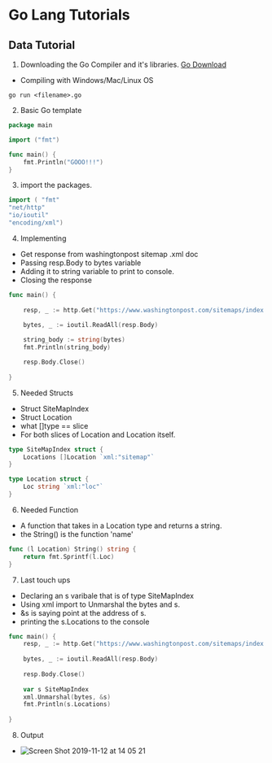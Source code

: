 # Go Lang Tutorials

## Data Tutorial 

1. Downloading the Go Compiler and it's libraries.
[Go Download](https://golang.org/dl/)
- Compiling with Windows/Mac/Linux OS
```Windows
go run <filename>.go
```



2. Basic Go template
```Go
package main

import ("fmt")

func main() {
    fmt.Println("GOOO!!!")
}
```
3. import the packages.

```Go
import ( "fmt"
"net/http"
"io/ioutil"
"encoding/xml")
```
4. Implementing
- Get response from washingtonpost sitemap .xml doc
- Passing resp.Body to bytes variable
- Adding it to string variable to print to console.
- Closing the response
```Go
func main() {
    
    resp, _ := http.Get("https://www.washingtonpost.com/sitemaps/index.xml")

    bytes, _ := ioutil.ReadAll(resp.Body)
    
    string_body := string(bytes)
    fmt.Println(string_body) 

    resp.Body.Close()
    
}
```
5. Needed Structs
- Struct SiteMapIndex
- Struct Location
- what []type == slice
- For both slices of Location and Location itself.
```Go
type SiteMapIndex struct {
    Locations []Location `xml:"sitemap"`
}

type Location struct {
    Loc string `xml:"loc"`
}
```
6. Needed Function
- A function that takes in a Location type and returns a string.
- the String() is the function 'name'
```Go
func (l Location) String() string {
    return fmt.Sprintf(l.Loc)
}
```
7. Last touch ups
- Declaring an s varibale that is of type SiteMapIndex
- Using xml import to Unmarshal the bytes and s. 
- &s is saying point at the address of s.
- printing the s.Locations to the console
```Go
func main() {
    resp, _ := http.Get("https://www.washingtonpost.com/sitemaps/index.xml")
   
    bytes, _ := ioutil.ReadAll(resp.Body)
    
    resp.Body.Close()
    
    var s SiteMapIndex
    xml.Unmarshal(bytes, &s)
    fmt.Println(s.Locations)
    
}
```
8. Output
- ![Screen Shot 2019-11-12 at 14 05 21](https://user-images.githubusercontent.com/22626710/68706581-aeb9e980-0555-11ea-89b0-d49e36198054.png)

